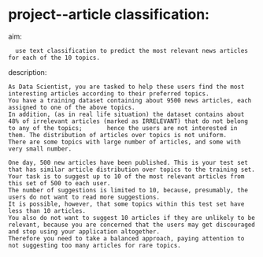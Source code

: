 # project--article classification:

   aim: 
   
      use text classification to predict the most relevant news articles for each of the 10 topics. 
    
   description:
    
    As Data Scientist, you are tasked to help these users find the most interesting articles according to their preferred topics. 
    You have a training dataset containing about 9500 news articles, each assigned to one of the above topics. 
    In addition, (as in real life situation) the dataset contains about 48% of irrelevant articles (marked as IRRELEVANT) that do not belong to any of the topics;       hence the users are not interested in them. The distribution of articles over topics is not uniform. 
    There are some topics with large number of articles, and some with very small number.

    One day, 500 new articles have been published. This is your test set that has similar article distribution over topics to the training set. 
    Your task is to suggest up to 10 of the most relevant articles from this set of 500 to each user. 
    The number of suggestions is limited to 10, because, presumably, the users do not want to read more suggestions. 
    It is possible, however, that some topics within this test set have less than 10 articles. 
    You also do not want to suggest 10 articles if they are unlikely to be relevant, because you are concerned that the users may get discouraged and stop using your application altogether. 
    Therefore you need to take a balanced approach, paying attention to not suggesting too many articles for rare topics.
